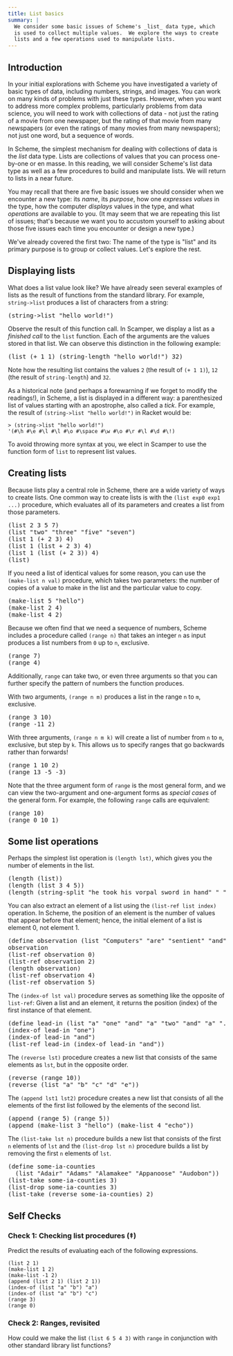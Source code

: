 ```yaml
---
title: List basics
summary: |
  We consider some basic issues of Scheme's _list_ data type, which
  is used to collect multiple values.  We explore the ways to create
  lists and a few operations used to manipulate lists.
---
```


## Introduction

In your initial explorations with Scheme you have investigated a variety
of basic types of data, including numbers, strings, and images. You can
work on many kinds of problems with just these types. However, when you
want to address more complex problems, particularly problems from data
science, you will need to work with collections of data - not just the
rating of a movie from one newspaper, but the rating of that movie from
many newspapers (or even the ratings of many movies from many
newspapers); not just one word, but a sequence of words.

In Scheme, the simplest mechanism for dealing with collections of data
is the _list_ data type. Lists are collections of values that you can
process one-by-one or en masse.  In this reading, we will consider
Scheme's list data type as well as a few procedures to build and
manipulate lists.  We will return to lists in a near future.

You may recall that there are five basic issues we should consider when
we encounter a new type: its _name_, its _purpose_, how one _expresses
values_ in the type, how the computer _displays_ values in the type, and
what _operations_ are available to you.  (It may seem that we are
repeating this list of issues; that's because we want you to accustom
yourself to asking about those five issues each time you encounter or
design a new type.)

We've already covered the first two: The name of the type is "list" and
its primary purpose is to group or collect values.  Let's explore the
rest.

## Displaying lists

What does a list value look like?
We have already seen several examples of lists as the result of functions from the standard library.
For example, `string->list` produces a list of characters from a string:

<pre class="scamper source">
(string->list "hello world!")
</pre>

Observe the result of this function call.
In Scamper, we display a list as a _finished call_ to the `list` function.
Each of the arguments are the values stored in that list.
We can observe this distinction in the following example:

<pre class="scamper source">
(list (+ 1 1) (string-length "hello world!") 32)
</pre>

Note how the resulting list contains the values `2` (the result of `(+ 1 1)`), `12` (the result of `string-length`) and `32`.

As a historical note (and perhaps a forewarning if we forget to modify the readings!), in Scheme, a list is displayed in a different way: a parenthesized list of values starting with an apostrophe, also called a _tick_.
For example, the result of `(string->list "hello world!")` in Racket would be:

~~~racket
> (string->list "hello world!")
'(#\h #\e #\l #\l #\o #\space #\w #\o #\r #\l #\d #\!)
~~~

To avoid throwing more syntax at you, we elect in Scamper to use the function form of `list` to represent list values.

## Creating lists

Because lists play a central role in Scheme, there are a wide variety of
ways to create lists.  One common way to create lists is with the
`(list exp0 exp1 ...)` procedure, which evaluates all of its
parameters and creates a list from those parameters.

<pre class="scamper source">
(list 2 3 5 7)
(list "two" "three" "five" "seven")
(list 1 (+ 2 3) 4)
(list 1 (list + 2 3) 4)
(list 1 (list (+ 2 3)) 4)
(list)
</pre>

If you need a list of identical values for some reason, you can use the
`(make-list n val)` procedure, which takes two parameters: the
number of copies of a value to make in the list and the particular value
to copy.

<pre class="scamper source">
(make-list 5 "hello")
(make-list 2 4)
(make-list 4 2)
</pre>

Because we often find that we need a sequence of numbers, Scheme
includes a procedure called `(range n)` that takes an integer `n` as input produces a list numbers from `0` up to `n`, exclusive.

<pre class="scamper source">
(range 7)
(range 4)
</pre>

Additionally, `range` can take two, or even three arguments so that you can further specify the pattern of numbers the function produces.

With two arguments, `(range n m)` produces a list in the range `n` to `m`, exclusive.

<pre class="scamper source">
(range 3 10)
(range -11 2)
</pre>

With three arguments, `(range n m k)` will create a list of number from `n` to `m`, exclusive, but step by `k`.
This allows us to specify ranges that go backwards rather than forwards!

<pre class="scamper source">
(range 1 10 2)
(range 13 -5 -3)
</pre>

Note that the three argument form of `range` is the most general form, and we can view the two-argument and one-argument forms as _special cases_ of the general form.
For example, the following `range` calls are equivalent:

<pre class="scamper source">
(range 10)
(range 0 10 1)
</pre>

## Some list operations

Perhaps the simplest list operation is `(length lst)`, which gives you
the number of elements in the list.

<pre class="scamper source">
(length (list))
(length (list 3 4 5))
(length (string-split "he took his vorpal sword in hand" " "))
</pre>

You can also extract an element of a list using the
`(list-ref list index)` operation.  In Scheme, the position of an
element is the number of values that appear before that element; hence,
the initial element of a list is element 0, not element 1.

<pre class="scamper source">
(define observation (list "Computers" "are" "sentient" "and" "Malicious"))
observation
(list-ref observation 0)
(list-ref observation 2)
(length observation)
(list-ref observation 4)
(list-ref observation 5)
</pre>

The `(index-of lst val)` procedure serves as something like the
opposite of `list-ref`: Given a list and an element, it returns the
position (index) of the first instance of that element.

<pre class="scamper source">
(define lead-in (list "a" "one" "and" "a" "two" "and" "a" "..."))
(index-of lead-in "one")
(index-of lead-in "and")
(list-ref lead-in (index-of lead-in "and"))
</pre>

The `(reverse lst)` procedure creates a new list that consists of the
same elements as `lst`, but in the opposite order.

<pre class="scamper source">
(reverse (range 10))
(reverse (list "a" "b" "c" "d" "e"))
</pre>

The `(append lst1 lst2)` procedure creates a new list that consists
of all the elements of the first list followed by the elements of the
second list.

<pre class="scamper source">
(append (range 5) (range 5))
(append (make-list 3 "hello") (make-list 4 "echo"))
</pre>

The `(list-take lst n)` procedure builds a new list that consists
of the first `n` elements of `lst` and the `(list-drop lst n)`
procedure builds a list by removing the first `n` elements of `lst`.

<pre class="scamper source">
(define some-ia-counties
  (list "Adair" "Adams" "Alamakee" "Appanoose" "Audobon"))
(list-take some-ia-counties 3)
(list-drop some-ia-counties 3)
(list-take (reverse some-ia-counties) 2)
</pre>

## Self Checks

### Check 1: Checking list procedures (‡)

Predict the results of evaluating each of the following expressions.

```drracket
(list 2 1)
(make-list 1 2)
(make-list -1 2)
(append (list 2 1) (list 2 1))
(index-of (list "a" "b") "a")
(index-of (list "a" "b") "c")
(range 3)
(range 0)
```

### Check 2: Ranges, revisited

How could we make the list `(list 6 5 4 3)` with `range` in conjunction with other standard library list functions?